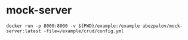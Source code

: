 # mock-server

`docker run -p 8000:8000 -v ${PWD}/example:/example abezpalov/mock-server:latest -file=/example/crud/config.yml`